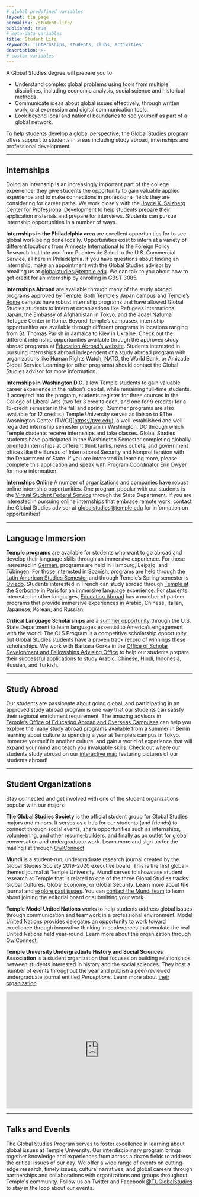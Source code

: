 ```yaml
---
# global predefined variables
layout: tla_page
permalink: /student-life/
published: true
# meta-data variables
title: Student Life
keywords: 'internships, students, clubs, activities'
description: >-
# custom variables
---
```

A Global Studies degree will prepare you to:

- Understand complex global problems using tools from multiple disciplines, including economic analysis, social science and historical methods.
- Communicate ideas about global issues effectively, through written work, oral expression and digital communication tools.
- Look beyond local and national boundaries to see yourself as part of a global network.

To help students develop a global perspective, the Global Studies program offers support to students in areas including study abroad, internships and professional development.  

___

## Internships
Doing an internship is an increasingly important part of the college experience; they give students the opportunity to gain valuable applied experience and to make connections in professional fields they are considering for career paths. We work closely with the [Joyce K. Salzberg Center for Professional Development](http://liberalarts.temple.edu/advising/professional-development) to help students prepare their application materials and prepare for interviews. Students can pursue internship opportunities in a number of ways.

**Internships in the Philadelphia area** are excellent opportunities for to see global work being done locally. Opportunities exist to intern at a variety of different locations from Amnesty International to the Foreign Policy Research Institute and from Puentes de Salud to the U.S. Commercial Service, all here in Philadelphia. If you have questions about finding an internship, make an appointment with the Global Studies advisor by emailing us at [globalstudies@temple.edu](mailto:globalstudies@temple.edu). We can talk to you about how to get credit for an internship by enrolling in GBST 3085.

**Internships Abroad** are available through many of the study abroad programs approved by Temple. Both [Temple’s Japan](https://studyabroad.temple.edu/temple-japan-internships) campus and [Temple’s Rome](https://studyabroad.temple.edu/sites/temple-rome-semester/temple-rome-internships) campus have robust internship programs that have allowed Global Studies students to intern at organizations like Refugees International Japan, the Embassy of Afghanistan in Tokyo, and the Joael Nafuma Refugee Center in Rome. Beyond Temple’s campuses, internship opportunities are available through different programs in locations ranging from St. Thomas Parish in Jamaica to Kiev in Ukraine. Check out the different internship opportunities available through the approved study abroad programs at [Education Abroad’s website](https://studyabroad.temple.edu/interns). Students interested in pursuing internships abroad independent of a study abroad program with organizations like Human Rights Watch, NATO, the World Bank, or Amizade Global Service Learning (or other programs) should contact the Global Studies advisor for more information.

**Internships in Washington D.C.** allow Temple students to gain valuable career experience in the nation’s capital, while remaining full-time students. If accepted into the program, students register for three courses in the College of Liberal Arts (two for 3 credits each, and one for 9 credits) for a 15-credit semester in the fall and spring. (Summer programs are also available for 12 credits.) Temple University serves as liaison to 9The Washington Center (TWC)](https://twc.edu), a well-established and well-regarded internship semester program in Washington, DC through which Temple students receive internships and take classes. Global Studies students have participated in the Washington Semester completing globally oriented internships at different think tanks, news outlets, and government offices like the Bureau of International Security and Nonproliferation with the Department of State. If you are interested in learning more, please complete this [application](https://form.jotform.com/CVE13/public-service-internships) and speak with Program Coordinator [Erin Dwyer](mailto:erin.dwyer@temple.edu) for more information. 

**Internships Online** A number of organizations and companies have robust online internship opportunities. One program popular with our students is the [Virtual Student Federal Service](https://vsfs.state.gov) through the State Department. If you are interested in pursuing online internships that embrace remote work, contact the Global Studies advisor at [globalstudies@temple.edu](mailto:globalstudies@temple.edu) for information on opportunities! 

___

## Language Immersion
**Temple programs** are available for students who want to go abroad and develop their language skills through an immersive experience. For those interested in [German](https://www.cla.temple.edu/german/student-life/), programs are held in Hamburg, Leipzig, and Tübingen. For those interested in Spanish, programs are held through the [Latin American Studies Semester](https://www.cla.temple.edu/latin-american-studies/study-abroad/) and through Temple’s Spring semester is [Oviedo](https://studyabroad.temple.edu/sites/temple-in-spain-spring-semester). Students interested in French can study abroad through [Temple at the Sorbonne](https://studyabroad.temple.edu/sites/temple-summer-in-france) in Paris for an immersive language experience. For students interested in other languages, [Education Abroad](https://studyabroad.temple.edu) has a number of partner programs that provide immersive experiences in Arabic, Chinese, Italian, Japanese, Korean, and Russian. 

**Critical Language Scholarships** are a [summer opportunity](https://clscholarship.org) through the U.S. State Department to learn languages essential to America’s engagement with the world. The CLS Program is a competitive scholarship opportunity, but Global Studies students have a proven track record of winnings these scholarships. We work with Barbara Gorka in the [Office of Scholar Development and Fellowships Advising Office](https://www.temple.edu/vpus/fellowships/) to help our students prepare their successful applications to study Arabic, Chinese, Hindi, Indonesia, Russian, and Turkish.

___

## Study Abroad
Our students are passionate about going global, and participating in an approved study abroad program is one way that our students can satisfy their regional enrichment requirement. The amazing advisors in [Temple’s Office of Education Abroad and Overseas Campuses](https://studyabroad.temple.edu) can help you explore the many study abroad programs available from a summer in Berlin learning about culture to spending a year at Temple’s campus in Tokyo. Immerse yourself in another culture, and gain a world of experience that will expand your mind and teach you invaluable skills. Check out where our students study abroad on our [interactive map](https://www.google.com/maps/d/viewer?hl=en&mid=1O2ryh-kouNqzea-WZXky1ecNsdmYE8DI&ll=7.578814129729919%2C45.37329459999996&z=2) featuring pictures of our students abroad!

___

## Student Organizations
Stay connected and get involved with one of the student organizations popular with our majors!

**The Global Studies Society** is the official student group for Global Studies majors and minors. It serves as a hub for our students (and friends) to connect through social events, share opportunities such as internships, volunteering, and other resume-builders, and finally as an outlet for global conversation and undergraduate work. Learn more and sign up for the mailing list through [OwlConnect](https://temple.campuslabs.com/engage/organization/gss).

**Mundi** is a student-run, undergraduate research journal created by the Global Studies Society 2019-2020 executive board. This is the first global-themed journal at Temple University. Mundi serves to showcase student research at Temple that is related to one of the three Global Studies tracks: Global Cultures, Global Economy, or Global Security. Learn more about the journal and [explore past issues](https://tuljournals.temple.edu/index.php/mundi/index). You can [contact the Mundi team](mailto:mundi.submissions@gmail.com) to learn about joining the editorial board or submitting your work. 

**Temple Model United Nations** works to help students address global issues through communication and teamwork in a professional environment. Model United Nations provides delegates an opportunity to work toward excellence through innovative thinking in conferences that emulate the real United Nations held year-round. Learn more about the organization through OwlConnect. 

**Temple University Undergraduate History and Social Sciences Association** is a student organization that focuses on building relationships between students interested in history and the social sciences. They host a number of events throughout the year and publish a peer-reviewed undergraduate journal entitled _Perceptions_. Learn more about [their organization](https://temple.campuslabs.com/engage/organization/tuhssa). 


<div class="video-container">
<iframe width="560px" height="315px" src="https://sway.office.com/s/EinPKsBL6CaEApvV/embed" frameborder="0" marginheight="0" marginwidth="0" max-width="100%" sandbox="allow-forms allow-modals allow-orientation-lock allow-popups allow-same-origin allow-scripts" scrolling="no" style="border: none; max-width: 100%; max-height: 100vh" allowfullscreen mozallowfullscreen msallowfullscreen webkitallowfullscreen></iframe>
</div>  

___

## Talks and Events
The Global Studies Program serves to foster excellence in learning about global issues at Temple University. Our interdisciplinary program brings together knowledge and experiences from across a dozen fields to address the critical issues of our day. We offer a wide range of events on cutting-edge research, timely issues, cultural narratives, and global careers through partnerships and collaborations with organizations and groups throughout Temple's community. Follow us on Twitter and Facebook [@TUGlobalStudies](https://twitter.com/TUGlobalStudies) to stay in the loop about our events.
